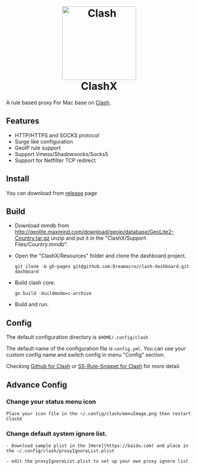 <h1 align="center">
  <img src="https://github.com/Dreamacro/clash/raw/master/docs/logo.png" alt="Clash" width="200">
  <br>
  ClashX
  <br>
</h1>


A rule based proxy For Mac base on [Clash](https://github.com/Dreamacro/clash).



## Features

- HTTP/HTTPS and SOCKS protocol
- Surge like configuration
- GeoIP rule support
- Support Vmess/Shadowsocks/Socks5
- Support for Netfilter TCP redirect


## Install

You can download from [release](https://github.com/yichengchen/clashX/releases) page

## Build
- Download mmdb from http://geolite.maxmind.com/download/geoip/database/GeoLite2-Country.tar.gz unzip and put it in the "ClashX/Support Files/Country.mmdb".

- Open the "ClashX/Resources" folder and clone the dashboard project.
  ```
  git clone -b gh-pages git@github.com:Dreamacro/clash-dashboard.git dashboard
  ```
- Build clash core. 
  ```
  go build -buildmode=c-archive
  ```
- Build and run.

## Config


The default configuration directory is `$HOME/.config/clash`

The default name of the configuration file is `config.yml`. You can use your custom config name and switch config in menu "Config" section.

Checking [Github for Clash](https://github.com/Dreamacro/clash) or [SS-Rule-Snippet for Clash](https://github.com/Hackl0us/SS-Rule-Snippet/blob/master/LAZY_RULES/clash.yml) for more detail.

## Advance Config
### Change your status menu icon

    Place your icon file in the ~/.config/clash/menuImage.png then restart ClashX

### Change default system ignore list.

    - Download sample plist in the [Here](https://baidu.com) and place in the ~/.config/clash/proxyIgnoreList.plist

    - edit the proxyIgnoreList.plist to set up your own proxy ignore list



